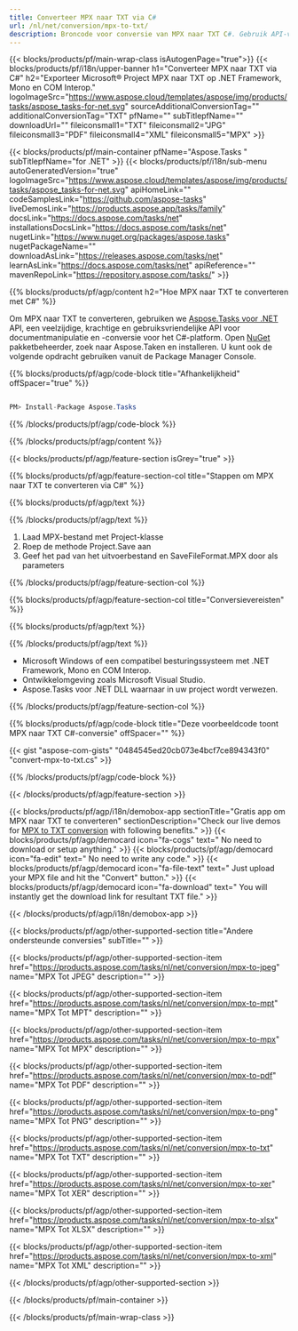 ```yaml
---
title: Converteer MPX naar TXT via C# 
url: /nl/net/conversion/mpx-to-txt/ 
description: Broncode voor conversie van MPX naar TXT C#. Gebruik API-voorbeeldcode voor batch MPX-bestanden naar TXT-conversie binnen VB.NET Asp.NET of een op .NET gebaseerde toepassing.
---
```


{{< blocks/products/pf/main-wrap-class isAutogenPage="true">}}
{{< blocks/products/pf/i18n/upper-banner h1="Converteer MPX naar TXT via C#" h2="Exporteer Microsoft® Project MPX naar TXT op .NET Framework, Mono en COM Interop." logoImageSrc="https://www.aspose.cloud/templates/aspose/img/products/tasks/aspose_tasks-for-net.svg" sourceAdditionalConversionTag="" additionalConversionTag="TXT" pfName="" subTitlepfName="" downloadUrl="" fileiconsmall1="TXT" fileiconsmall2="JPG" fileiconsmall3="PDF" fileiconsmall4="XML" fileiconsmall5="MPX" >}}

{{< blocks/products/pf/main-container pfName="Aspose.Tasks " subTitlepfName="for .NET" >}}
{{< blocks/products/pf/i18n/sub-menu autoGeneratedVersion="true" logoImageSrc="https://www.aspose.cloud/templates/aspose/img/products/tasks/aspose_tasks-for-net.svg" apiHomeLink="" codeSamplesLink="https://github.com/aspose-tasks" liveDemosLink="https://products.aspose.app/tasks/family" docsLink="https://docs.aspose.com/tasks/net" installationsDocsLink="https://docs.aspose.com/tasks/net" nugetLink="https://www.nuget.org/packages/aspose.tasks" nugetPackageName="" downloadAsLink="https://releases.aspose.com/tasks/net" learnAsLink="https://docs.aspose.com/tasks/net" apiReference="" mavenRepoLink="https://repository.aspose.com/tasks/" >}}

{{% blocks/products/pf/agp/content h2="Hoe MPX naar TXT te converteren met C#" %}}

Om MPX naar TXT te converteren, gebruiken we
 [Aspose.Tasks voor .NET](https://products.aspose.com/tasks/net)
 API, een veelzijdige, krachtige en gebruiksvriendelijke API voor documentmanipulatie en -conversie voor het C#-platform. Open
 [NuGet](https://www.nuget.org/packages/aspose.tasks)
 pakketbeheerder, zoek naar
 Aspose.Taken
 en installeren. U kunt ook de volgende opdracht gebruiken vanuit de Package Manager Console.

{{% blocks/products/pf/agp/code-block title="Afhankelijkheid" offSpacer="true" %}}

```cs

PM> Install-Package Aspose.Tasks

```

{{% /blocks/products/pf/agp/code-block %}}

{{% /blocks/products/pf/agp/content %}}

{{< blocks/products/pf/agp/feature-section isGrey="true" >}}

{{% blocks/products/pf/agp/feature-section-col title="Stappen om MPX naar TXT te converteren via C#" %}}

{{% blocks/products/pf/agp/text %}}

{{% /blocks/products/pf/agp/text %}}

1. Laad MPX-bestand met Project-klasse
1. Roep de methode Project.Save aan
1. Geef het pad van het uitvoerbestand en SaveFileFormat.MPX door als parameters

{{% /blocks/products/pf/agp/feature-section-col %}}

{{% blocks/products/pf/agp/feature-section-col title="Conversievereisten" %}}

{{% blocks/products/pf/agp/text %}}

{{% /blocks/products/pf/agp/text %}}

- Microsoft Windows of een compatibel besturingssysteem met .NET Framework, Mono en COM Interop.
- Ontwikkelomgeving zoals Microsoft Visual Studio.
- Aspose.Tasks voor .NET DLL waarnaar in uw project wordt verwezen.

{{% /blocks/products/pf/agp/feature-section-col %}}

{{% blocks/products/pf/agp/code-block title="Deze voorbeeldcode toont MPX naar TXT C#-conversie" offSpacer="" %}}

{{< gist "aspose-com-gists" "0484545ed20cb073e4bcf7ce894343f0" "convert-mpx-to-txt.cs" >}}

{{% /blocks/products/pf/agp/code-block %}}

{{< /blocks/products/pf/agp/feature-section >}}

<!-- aboutfile Starts -->

{{< blocks/products/pf/agp/i18n/demobox-app sectionTitle="Gratis app om MPX naar TXT te converteren" sectionDescription="Check our live demos for [MPX to TXT conversion](https://products.aspose.app/tasks/conversion/mpx-to-txt) with following benefits." >}}
        {{< blocks/products/pf/agp/democard icon="fa-cogs" text=" No need to download or setup anything." >}}
        {{< blocks/products/pf/agp/democard icon="fa-edit" text=" No need to write any code." >}}
        {{< blocks/products/pf/agp/democard icon="fa-file-text" text=" Just upload your MPX file and hit the \"Convert\" button." >}}
        {{< blocks/products/pf/agp/democard icon="fa-download" text=" You will instantly get the download link for resultant TXT file." >}}

{{< /blocks/products/pf/agp/i18n/demobox-app >}}

<!-- aboutfile Ends -->

{{< blocks/products/pf/agp/other-supported-section title="Andere ondersteunde conversies" subTitle="" >}}

{{< blocks/products/pf/agp/other-supported-section-item href="https://products.aspose.com/tasks/nl/net/conversion/mpx-to-jpeg" name="MPX Tot JPEG" description="" >}}

{{< blocks/products/pf/agp/other-supported-section-item href="https://products.aspose.com/tasks/nl/net/conversion/mpx-to-mpt" name="MPX Tot MPT" description="" >}}

{{< blocks/products/pf/agp/other-supported-section-item href="https://products.aspose.com/tasks/nl/net/conversion/mpx-to-mpx" name="MPX Tot MPX" description="" >}}

{{< blocks/products/pf/agp/other-supported-section-item href="https://products.aspose.com/tasks/nl/net/conversion/mpx-to-pdf" name="MPX Tot PDF" description="" >}}

{{< blocks/products/pf/agp/other-supported-section-item href="https://products.aspose.com/tasks/nl/net/conversion/mpx-to-png" name="MPX Tot PNG" description="" >}}

{{< blocks/products/pf/agp/other-supported-section-item href="https://products.aspose.com/tasks/nl/net/conversion/mpx-to-txt" name="MPX Tot TXT" description="" >}}

{{< blocks/products/pf/agp/other-supported-section-item href="https://products.aspose.com/tasks/nl/net/conversion/mpx-to-xer" name="MPX Tot XER" description="" >}}

{{< blocks/products/pf/agp/other-supported-section-item href="https://products.aspose.com/tasks/nl/net/conversion/mpx-to-xlsx" name="MPX Tot XLSX" description="" >}}

{{< blocks/products/pf/agp/other-supported-section-item href="https://products.aspose.com/tasks/nl/net/conversion/mpx-to-xml" name="MPX Tot XML" description="" >}}



{{< /blocks/products/pf/agp/other-supported-section >}}

{{< /blocks/products/pf/main-container >}}
    
{{< /blocks/products/pf/main-wrap-class >}}